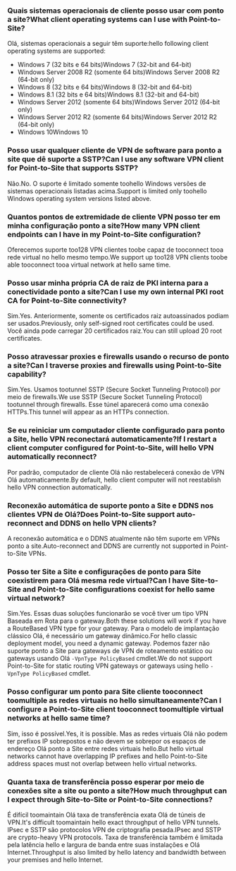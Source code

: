 ### <a name="what-client-operating-systems-can-i-use-with-point-to-site"></a><span data-ttu-id="b8fd9-101">Quais sistemas operacionais de cliente posso usar com ponto a site?</span><span class="sxs-lookup"><span data-stu-id="b8fd9-101">What client operating systems can I use with Point-to-Site?</span></span>

<span data-ttu-id="b8fd9-102">Olá, sistemas operacionais a seguir têm suporte:</span><span class="sxs-lookup"><span data-stu-id="b8fd9-102">hello following client operating systems are supported:</span></span>

* <span data-ttu-id="b8fd9-103">Windows 7 (32 bits e 64 bits)</span><span class="sxs-lookup"><span data-stu-id="b8fd9-103">Windows 7 (32-bit and 64-bit)</span></span>
* <span data-ttu-id="b8fd9-104">Windows Server 2008 R2 (somente 64 bits)</span><span class="sxs-lookup"><span data-stu-id="b8fd9-104">Windows Server 2008 R2 (64-bit only)</span></span>
* <span data-ttu-id="b8fd9-105">Windows 8 (32 bits e 64 bits)</span><span class="sxs-lookup"><span data-stu-id="b8fd9-105">Windows 8 (32-bit and 64-bit)</span></span>
* <span data-ttu-id="b8fd9-106">Windows 8.1 (32 bits e 64 bits)</span><span class="sxs-lookup"><span data-stu-id="b8fd9-106">Windows 8.1 (32-bit and 64-bit)</span></span>
* <span data-ttu-id="b8fd9-107">Windows Server 2012 (somente 64 bits)</span><span class="sxs-lookup"><span data-stu-id="b8fd9-107">Windows Server 2012 (64-bit only)</span></span>
* <span data-ttu-id="b8fd9-108">Windows Server 2012 R2 (somente 64 bits)</span><span class="sxs-lookup"><span data-stu-id="b8fd9-108">Windows Server 2012 R2 (64-bit only)</span></span>
* <span data-ttu-id="b8fd9-109">Windows 10</span><span class="sxs-lookup"><span data-stu-id="b8fd9-109">Windows 10</span></span>

### <a name="can-i-use-any-software-vpn-client-for-point-to-site-that-supports-sstp"></a><span data-ttu-id="b8fd9-110">Posso usar qualquer cliente de VPN de software para ponto a site que dê suporte a SSTP?</span><span class="sxs-lookup"><span data-stu-id="b8fd9-110">Can I use any software VPN client for Point-to-Site that supports SSTP?</span></span>

<span data-ttu-id="b8fd9-111">Não.</span><span class="sxs-lookup"><span data-stu-id="b8fd9-111">No.</span></span> <span data-ttu-id="b8fd9-112">O suporte é limitado somente toohello Windows versões de sistemas operacionais listadas acima.</span><span class="sxs-lookup"><span data-stu-id="b8fd9-112">Support is limited only toohello Windows operating system versions listed above.</span></span>

### <a name="how-many-vpn-client-endpoints-can-i-have-in-my-point-to-site-configuration"></a><span data-ttu-id="b8fd9-113">Quantos pontos de extremidade de cliente VPN posso ter em minha configuração ponto a site?</span><span class="sxs-lookup"><span data-stu-id="b8fd9-113">How many VPN client endpoints can I have in my Point-to-Site configuration?</span></span>

<span data-ttu-id="b8fd9-114">Oferecemos suporte too128 VPN clientes toobe capaz de tooconnect tooa rede virtual no hello mesmo tempo.</span><span class="sxs-lookup"><span data-stu-id="b8fd9-114">We support up too128 VPN clients toobe able tooconnect tooa virtual network at hello same time.</span></span>

### <a name="can-i-use-my-own-internal-pki-root-ca-for-point-to-site-connectivity"></a><span data-ttu-id="b8fd9-115">Posso usar minha própria CA de raiz de PKI interna para a conectividade ponto a site?</span><span class="sxs-lookup"><span data-stu-id="b8fd9-115">Can I use my own internal PKI root CA for Point-to-Site connectivity?</span></span>

<span data-ttu-id="b8fd9-116">Sim.</span><span class="sxs-lookup"><span data-stu-id="b8fd9-116">Yes.</span></span> <span data-ttu-id="b8fd9-117">Anteriormente, somente os certificados raiz autoassinados podiam ser usados.</span><span class="sxs-lookup"><span data-stu-id="b8fd9-117">Previously, only self-signed root certificates could be used.</span></span> <span data-ttu-id="b8fd9-118">Você ainda pode carregar 20 certificados raiz.</span><span class="sxs-lookup"><span data-stu-id="b8fd9-118">You can still upload 20 root certificates.</span></span>

### <a name="can-i-traverse-proxies-and-firewalls-using-point-to-site-capability"></a><span data-ttu-id="b8fd9-119">Posso atravessar proxies e firewalls usando o recurso de ponto a site?</span><span class="sxs-lookup"><span data-stu-id="b8fd9-119">Can I traverse proxies and firewalls using Point-to-Site capability?</span></span>

<span data-ttu-id="b8fd9-120">Sim.</span><span class="sxs-lookup"><span data-stu-id="b8fd9-120">Yes.</span></span> <span data-ttu-id="b8fd9-121">Usamos tootunnel SSTP (Secure Socket Tunneling Protocol) por meio de firewalls.</span><span class="sxs-lookup"><span data-stu-id="b8fd9-121">We use SSTP (Secure Socket Tunneling Protocol) tootunnel through firewalls.</span></span> <span data-ttu-id="b8fd9-122">Esse túnel aparecerá como uma conexão HTTPs.</span><span class="sxs-lookup"><span data-stu-id="b8fd9-122">This tunnel will appear as an HTTPs connection.</span></span>

### <a name="if-i-restart-a-client-computer-configured-for-point-to-site-will-hello-vpn-automatically-reconnect"></a><span data-ttu-id="b8fd9-123">Se eu reiniciar um computador cliente configurado para ponto a Site, hello VPN reconectará automaticamente?</span><span class="sxs-lookup"><span data-stu-id="b8fd9-123">If I restart a client computer configured for Point-to-Site, will hello VPN automatically reconnect?</span></span>

<span data-ttu-id="b8fd9-124">Por padrão, computador de cliente Olá não restabelecerá conexão de VPN Olá automaticamente.</span><span class="sxs-lookup"><span data-stu-id="b8fd9-124">By default, hello client computer will not reestablish hello VPN connection automatically.</span></span>

### <a name="does-point-to-site-support-auto-reconnect-and-ddns-on-hello-vpn-clients"></a><span data-ttu-id="b8fd9-125">Reconexão automática de suporte ponto a Site e DDNS nos clientes VPN de Olá?</span><span class="sxs-lookup"><span data-stu-id="b8fd9-125">Does Point-to-Site support auto-reconnect and DDNS on hello VPN clients?</span></span>

<span data-ttu-id="b8fd9-126">A reconexão automática e o DDNS atualmente não têm suporte em VPNs ponto a site.</span><span class="sxs-lookup"><span data-stu-id="b8fd9-126">Auto-reconnect and DDNS are currently not supported in Point-to-Site VPNs.</span></span>

### <a name="can-i-have-site-to-site-and-point-to-site-configurations-coexist-for-hello-same-virtual-network"></a><span data-ttu-id="b8fd9-127">Posso ter Site a Site e configurações de ponto para Site coexistirem para Olá mesma rede virtual?</span><span class="sxs-lookup"><span data-stu-id="b8fd9-127">Can I have Site-to-Site and Point-to-Site configurations coexist for hello same virtual network?</span></span>

<span data-ttu-id="b8fd9-128">Sim.</span><span class="sxs-lookup"><span data-stu-id="b8fd9-128">Yes.</span></span> <span data-ttu-id="b8fd9-129">Essas duas soluções funcionarão se você tiver um tipo VPN Baseada em Rota para o gateway.</span><span class="sxs-lookup"><span data-stu-id="b8fd9-129">Both these solutions will work if you have a RouteBased VPN type for your gateway.</span></span> <span data-ttu-id="b8fd9-130">Para o modelo de implantação clássico Olá, é necessário um gateway dinâmico.</span><span class="sxs-lookup"><span data-stu-id="b8fd9-130">For hello classic deployment model, you need a dynamic gateway.</span></span> <span data-ttu-id="b8fd9-131">Podemos fazer não suporte ponto a Site para gateways de VPN de roteamento estático ou gateways usando Olá `-VpnType PolicyBased` cmdlet.</span><span class="sxs-lookup"><span data-stu-id="b8fd9-131">We do not support Point-to-Site for static routing VPN gateways or gateways using hello `-VpnType PolicyBased` cmdlet.</span></span>

### <a name="can-i-configure-a-point-to-site-client-tooconnect-toomultiple-virtual-networks-at-hello-same-time"></a><span data-ttu-id="b8fd9-132">Posso configurar um ponto para Site cliente tooconnect toomultiple as redes virtuais no hello simultaneamente?</span><span class="sxs-lookup"><span data-stu-id="b8fd9-132">Can I configure a Point-to-Site client tooconnect toomultiple virtual networks at hello same time?</span></span>

<span data-ttu-id="b8fd9-133">Sim, isso é possível.</span><span class="sxs-lookup"><span data-stu-id="b8fd9-133">Yes, it is possible.</span></span> <span data-ttu-id="b8fd9-134">Mas as redes virtuais Olá não podem ter prefixos IP sobrepostos e não devem se sobrepor os espaços de endereço Olá ponto a Site entre redes virtuais hello.</span><span class="sxs-lookup"><span data-stu-id="b8fd9-134">But hello virtual networks cannot have overlapping IP prefixes and hello Point-to-Site address spaces must not overlap between hello virtual networks.</span></span>

### <a name="how-much-throughput-can-i-expect-through-site-to-site-or-point-to-site-connections"></a><span data-ttu-id="b8fd9-135">Quanta taxa de transferência posso esperar por meio de conexões site a site ou ponto a site?</span><span class="sxs-lookup"><span data-stu-id="b8fd9-135">How much throughput can I expect through Site-to-Site or Point-to-Site connections?</span></span>

<span data-ttu-id="b8fd9-136">É difícil toomaintain Olá taxa de transferência exata Olá de túneis de VPN.</span><span class="sxs-lookup"><span data-stu-id="b8fd9-136">It's difficult toomaintain hello exact throughput of hello VPN tunnels.</span></span> <span data-ttu-id="b8fd9-137">IPsec e SSTP são protocolos VPN de criptografia pesada.</span><span class="sxs-lookup"><span data-stu-id="b8fd9-137">IPsec and SSTP are crypto-heavy VPN protocols.</span></span> <span data-ttu-id="b8fd9-138">Taxa de transferência também é limitada pela latência hello e largura de banda entre suas instalações e Olá Internet.</span><span class="sxs-lookup"><span data-stu-id="b8fd9-138">Throughput is also limited by hello latency and bandwidth between your premises and hello Internet.</span></span>
